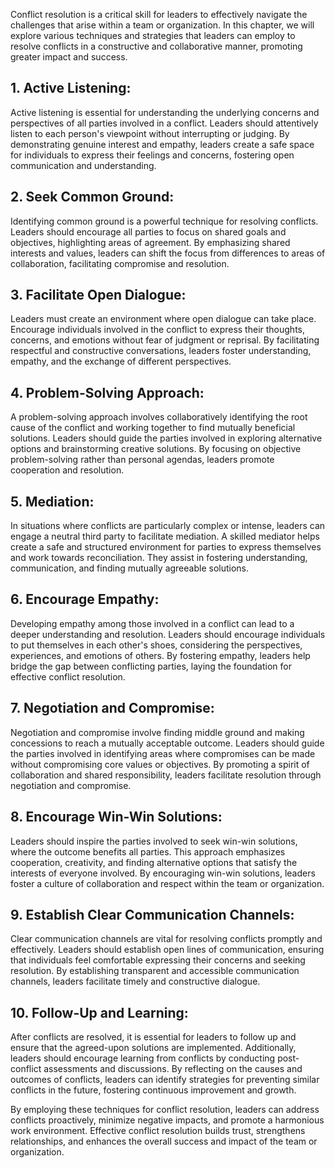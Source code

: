 
Conflict resolution is a critical skill for leaders to effectively navigate the challenges that arise within a team or organization. In this chapter, we will explore various techniques and strategies that leaders can employ to resolve conflicts in a constructive and collaborative manner, promoting greater impact and success.

## 1\. **Active Listening**:

Active listening is essential for understanding the underlying concerns and perspectives of all parties involved in a conflict. Leaders should attentively listen to each person's viewpoint without interrupting or judging. By demonstrating genuine interest and empathy, leaders create a safe space for individuals to express their feelings and concerns, fostering open communication and understanding.

## 2\. **Seek Common Ground**:

Identifying common ground is a powerful technique for resolving conflicts. Leaders should encourage all parties to focus on shared goals and objectives, highlighting areas of agreement. By emphasizing shared interests and values, leaders can shift the focus from differences to areas of collaboration, facilitating compromise and resolution.

## 3\. **Facilitate Open Dialogue**:

Leaders must create an environment where open dialogue can take place. Encourage individuals involved in the conflict to express their thoughts, concerns, and emotions without fear of judgment or reprisal. By facilitating respectful and constructive conversations, leaders foster understanding, empathy, and the exchange of different perspectives.

## 4\. **Problem-Solving Approach**:

A problem-solving approach involves collaboratively identifying the root cause of the conflict and working together to find mutually beneficial solutions. Leaders should guide the parties involved in exploring alternative options and brainstorming creative solutions. By focusing on objective problem-solving rather than personal agendas, leaders promote cooperation and resolution.

## 5\. **Mediation**:

In situations where conflicts are particularly complex or intense, leaders can engage a neutral third party to facilitate mediation. A skilled mediator helps create a safe and structured environment for parties to express themselves and work towards reconciliation. They assist in fostering understanding, communication, and finding mutually agreeable solutions.

## 6\. **Encourage Empathy**:

Developing empathy among those involved in a conflict can lead to a deeper understanding and resolution. Leaders should encourage individuals to put themselves in each other's shoes, considering the perspectives, experiences, and emotions of others. By fostering empathy, leaders help bridge the gap between conflicting parties, laying the foundation for effective conflict resolution.

## 7\. **Negotiation and Compromise**:

Negotiation and compromise involve finding middle ground and making concessions to reach a mutually acceptable outcome. Leaders should guide the parties involved in identifying areas where compromises can be made without compromising core values or objectives. By promoting a spirit of collaboration and shared responsibility, leaders facilitate resolution through negotiation and compromise.

## 8\. **Encourage Win-Win Solutions**:

Leaders should inspire the parties involved to seek win-win solutions, where the outcome benefits all parties. This approach emphasizes cooperation, creativity, and finding alternative options that satisfy the interests of everyone involved. By encouraging win-win solutions, leaders foster a culture of collaboration and respect within the team or organization.

## 9\. **Establish Clear Communication Channels**:

Clear communication channels are vital for resolving conflicts promptly and effectively. Leaders should establish open lines of communication, ensuring that individuals feel comfortable expressing their concerns and seeking resolution. By establishing transparent and accessible communication channels, leaders facilitate timely and constructive dialogue.

## 10\. **Follow-Up and Learning**:

After conflicts are resolved, it is essential for leaders to follow up and ensure that the agreed-upon solutions are implemented. Additionally, leaders should encourage learning from conflicts by conducting post-conflict assessments and discussions. By reflecting on the causes and outcomes of conflicts, leaders can identify strategies for preventing similar conflicts in the future, fostering continuous improvement and growth.

By employing these techniques for conflict resolution, leaders can address conflicts proactively, minimize negative impacts, and promote a harmonious work environment. Effective conflict resolution builds trust, strengthens relationships, and enhances the overall success and impact of the team or organization.
